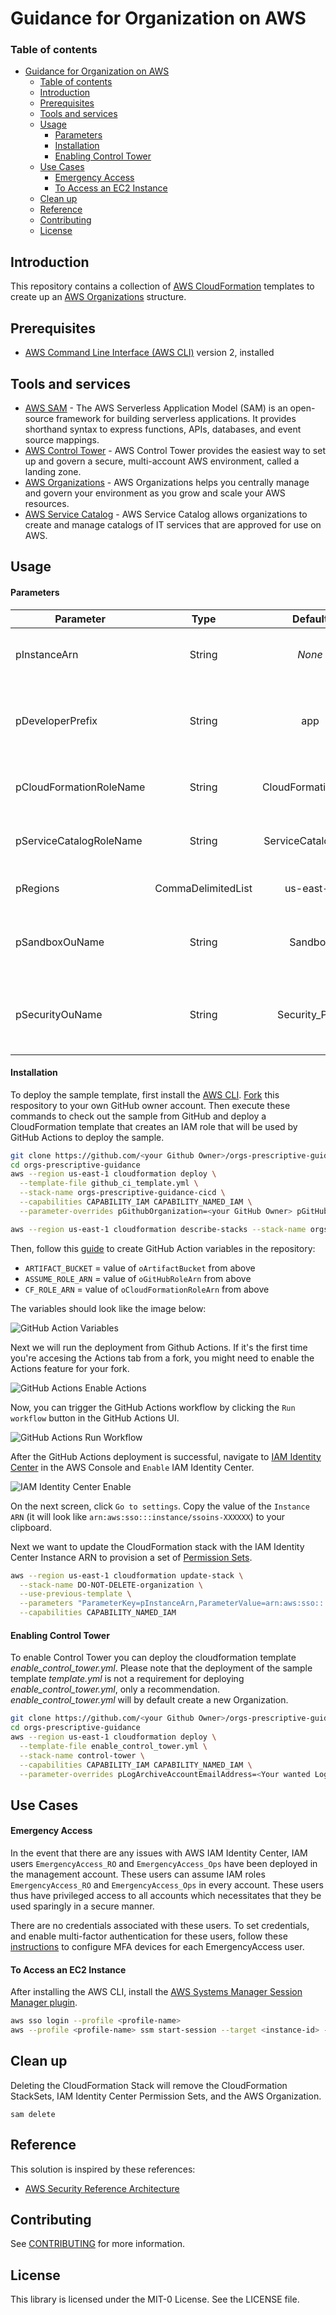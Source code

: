 # Guidance for Organization on AWS 

### Table of contents

- [Guidance for Organization on AWS](#guidance-for-organization-on-aws)
    - [Table of contents](#table-of-contents)
  - [Introduction](#introduction)
  - [Prerequisites](#prerequisites)
  - [Tools and services](#tools-and-services)
  - [Usage](#usage)
      - [Parameters](#parameters)
      - [Installation](#installation)
      - [Enabling Control Tower](#enabling-control-tower)
  - [Use Cases](#use-cases)
      - [Emergency Access](#emergency-access)
      - [To Access an EC2 Instance](#to-access-an-ec2-instance)
  - [Clean up](#clean-up)
  - [Reference](#reference)
  - [Contributing](#contributing)
  - [License](#license)

## Introduction

This repository contains a collection of [AWS CloudFormation](https://aws.amazon.com/cloudformation/) templates to create up an [AWS Organizations](https://aws.amazon.com/organizations/) structure.

## Prerequisites

- [AWS Command Line Interface (AWS CLI)](https://docs.aws.amazon.com/cli/latest/userguide/install-cliv2.html) version 2, installed

## Tools and services

- [AWS SAM](https://aws.amazon.com/serverless/sam/) - The AWS Serverless Application Model (SAM) is an open-source framework for building serverless applications. It provides shorthand syntax to express functions, APIs, databases, and event source mappings.
- [AWS Control Tower](https://aws.amazon.com/controltower/) - AWS Control Tower provides the easiest way to set up and govern a secure, multi-account AWS environment, called a landing zone.
- [AWS Organizations](https://aws.amazon.com/organizations/) - AWS Organizations helps you centrally manage and govern your environment as you grow and scale your AWS resources.
- [AWS Service Catalog](https://aws.amazon.com/servicecatalog/) - AWS Service Catalog allows organizations to create and manage catalogs of IT services that are approved for use on AWS.

## Usage

#### Parameters

| Parameter                |  Type  |         Default          | Description          |
| ------------------------ | :----: | :----------------------: | -------------------- |
| pInstanceArn             | String |  _None_  | Optional - AWS IAM Identity Center instance ARN |
| pDeveloperPrefix         | String | app | Prefix used by developers when creating IAM roles and CloudFormation stacks |
| pCloudFormationRoleName  | String | CloudFormationRole | Name of the IAM role used by AWS CloudFormation |
| pServiceCatalogRoleName  | String | ServiceCatalogRole | Name of the IAM role used by AWS Service Catalog |
| pRegions                 | CommaDelimitedList | us-east-1 | Comma-delimited list of AWS Regions |
| pSandboxOuName           | String | Sandbox | Name of the organizational unit for sandbox AWS accounts |
| pSecurityOuName          | String | Security_Prod | Name of the organizational unit for security-related AWS accounts |

#### Installation

To deploy the sample template, first install the [AWS CLI](https://docs.aws.amazon.com/cli/latest/userguide/getting-started-install.html). [Fork](https://github.com/aws-samples/orgs-prescriptive-guidance/fork) this respository to your own GitHub owner account. Then execute these commands to check out the sample from GitHub and deploy a CloudFormation template that creates an IAM role that will be used by GitHub Actions to deploy the sample.

```bash
git clone https://github.com/<your Github Owner>/orgs-prescriptive-guidance
cd orgs-prescriptive-guidance
aws --region us-east-1 cloudformation deploy \
  --template-file github_ci_template.yml \
  --stack-name orgs-prescriptive-guidance-cicd \
  --capabilities CAPABILITY_IAM CAPABILITY_NAMED_IAM \
  --parameter-overrides pGithubOrganization=<your GitHub Owner> pGitHubRepository=orgs-prescriptive-guidance

aws --region us-east-1 cloudformation describe-stacks --stack-name orgs-prescriptive-guidance-cicd --query "Stacks[0].Outputs"
```

Then, follow this [guide](https://docs.github.com/en/actions/writing-workflows/choosing-what-your-workflow-does/store-information-in-variables#creating-configuration-variables-for-a-repository) to create GitHub Action variables in the repository:

* `ARTIFACT_BUCKET` = value of `oArtifactBucket` from above
* `ASSUME_ROLE_ARN` = value of `oGitHubRoleArn` from above
* `CF_ROLE_ARN` = value of `oCloudFormationRoleArn` from above

The variables should look like the image below:

![GitHub Action Variables](./docs/github_actions_variables.png)

Next we will run the deployment from Github Actions. If it's the first time you're accesing the Actions tab from a fork, you might need to enable the Actions feature for your fork.

![GitHub Actions Enable Actions](./docs/github_actions_enable_actions.png)

Now, you can trigger the GitHub Actions workflow by clicking the `Run workflow` button in the GitHub Actions UI.

![GitHub Actions Run Workflow](./docs/github_actions_run_workflow.png)

After the GitHub Actions deployment is successful, navigate to [IAM Identity Center](https://console.aws.amazon.com/singlesignon/home) in the AWS Console and `Enable` IAM Identity Center.

![IAM Identity Center Enable](./docs/aws_iam_identity_center_enable.png)

On the next screen, click `Go to settings`. Copy the value of the `Instance ARN` (it will look like `arn:aws:sso:::instance/ssoins-XXXXXX`) to your clipboard.

Next we want to update the CloudFormation stack with the IAM Identity Center Instance ARN to provision a set of [Permission Sets](https://docs.aws.amazon.com/singlesignon/latest/userguide/permissionsetsconcept.html).

```bash
aws --region us-east-1 cloudformation update-stack \
  --stack-name DO-NOT-DELETE-organization \
  --use-previous-template \
  --parameters "ParameterKey=pInstanceArn,ParameterValue=arn:aws:sso:::instance/ssoins-XXXX" \
  --capabilities CAPABILITY_NAMED_IAM
```

#### Enabling Control Tower
To enable Control Tower you can deploy the cloudformation template _enable_control_tower.yml_.
Please note that the deployment of the sample template _template.yml_ is not a requirement for deploying _enable_control_tower.yml_, only a recommendation. 
_enable_control_tower.yml_ will by default create a new Organization.

```bash
git clone https://github.com/<your Github Owner>/orgs-prescriptive-guidance
cd orgs-prescriptive-guidance
aws --region us-east-1 cloudformation deploy \
  --template-file enable_control_tower.yml \
  --stack-name control-tower \
  --capabilities CAPABILITY_IAM CAPABILITY_NAMED_IAM \
  --parameter-overrides pLogArchiveAccountEmailAddress=<Your wanted Log Archive account email address> pSecurityAccountEmailAddress=<Your wanted Security account email address>
```

## Use Cases

#### Emergency Access

In the event that there are any issues with AWS IAM Identity Center, IAM users `EmergencyAccess_RO` and `EmergencyAccess_Ops` have been deployed in the management account. These users can assume IAM roles `EmergencyAccess_RO` and `EmergencyAccess_Ops` in every account. These users thus have privileged access to all accounts which necessitates that they be used sparingly in a secure manner.

There are no credentials associated with these users. To set credentials, and enable multi-factor authentication for these users, follow these [instructions](https://docs.aws.amazon.com/IAM/latest/UserGuide/id_credentials_mfa_enable.html) to configure MFA devices for each EmergencyAccess user.

#### To Access an EC2 Instance

After installing the AWS CLI, install the [AWS Systems Manager Session Manager plugin](https://docs.aws.amazon.com/systems-manager/latest/userguide/session-manager-working-with-install-plugin.html
).

```bash
aws sso login --profile <profile-name>
aws --profile <profile-name> ssm start-session --target <instance-id> --document-name SSM-SessionManagerRunShell
```

## Clean up

Deleting the CloudFormation Stack will remove the CloudFormation StackSets, IAM Identity Center Permission Sets, and the AWS Organization.

```
sam delete
```

## Reference

This solution is inspired by these references:

- [AWS Security Reference Architecture](https://docs.aws.amazon.com/prescriptive-guidance/latest/security-reference-architecture/architecture.html)

## Contributing

See [CONTRIBUTING](CONTRIBUTING.md#security-issue-notifications) for more information.

## License

This library is licensed under the MIT-0 License. See the LICENSE file.

